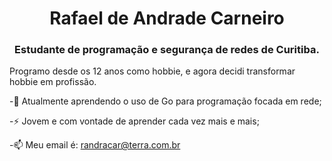 <h1 align="center">Rafael de Andrade Carneiro</h1>
<h3 align="center">Estudante de programação e segurança de redes de Curitiba.</h3>

Programo desde os 12 anos como hobbie, e agora decidi transformar hobbie em profissão.

-🌱 Atualmente aprendendo o uso de Go para programação focada em rede;

-⚡ Jovem e com vontade de aprender cada vez mais e mais;

-📫 Meu email é: randracar@terra.com.br
